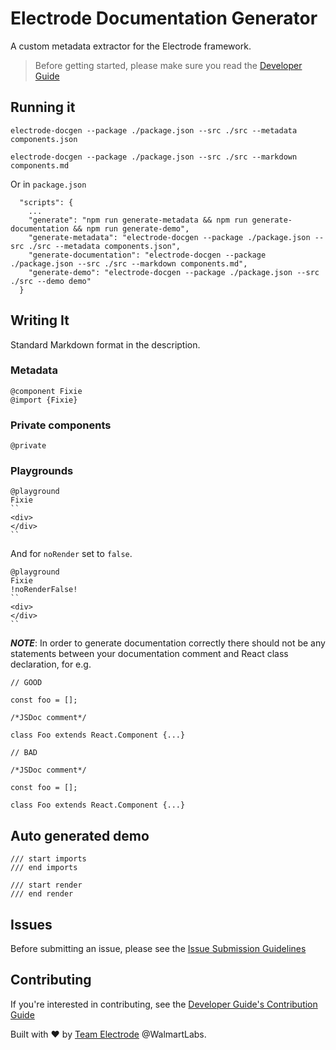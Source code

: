 Electrode Documentation Generator
=================================

A custom metadata extractor for the Electrode framework.

> Before getting started, please make sure you read the [Developer Guide]

## Running it

```
electrode-docgen --package ./package.json --src ./src --metadata components.json
```

```
electrode-docgen --package ./package.json --src ./src --markdown components.md
```

Or in `package.json`

```
  "scripts": {
    ...
    "generate": "npm run generate-metadata && npm run generate-documentation && npm run generate-demo",
    "generate-metadata": "electrode-docgen --package ./package.json --src ./src --metadata components.json",
    "generate-documentation": "electrode-docgen --package ./package.json --src ./src --markdown components.md",
    "generate-demo": "electrode-docgen --package ./package.json --src ./src --demo demo"
  }
```

## Writing It

Standard Markdown format in the description.

### Metadata

```
@component Fixie
@import {Fixie}
```

### Private components

```
@private
```

### Playgrounds

```
@playground
Fixie
``
<div>
</div>
``
```

And for `noRender` set to `false`.

```
@playground
Fixie
!noRenderFalse!
``
<div>
</div>
``
```

***NOTE***: In order to generate documentation correctly there should not be any statements between your documentation comment and React class declaration, for e.g.

```
// GOOD

const foo = [];

/*JSDoc comment*/

class Foo extends React.Component {...}
```

```
// BAD

/*JSDoc comment*/

const foo = [];

class Foo extends React.Component {...}
```

## Auto generated demo

```
/// start imports
/// end imports
```

```
/// start render
/// end render
```

## Issues

Before submitting an issue, please see the [Issue Submission Guidelines](https://github.com/electrode-io/electrode-docgen/blob/master/DEVGUIDE.md#submitting-issues)

## Contributing

If you're interested in contributing, see the [Developer Guide's Contribution Guide](https://github.com/electrode-io/electrode-docgen/blob/master/DEVGUIDE.md#contributing)

Built with :heart: by [Team Electrode](https://github.com/orgs/electrode-io/people) @WalmartLabs.

[Developer Guide]: https://github.com/electrode-io/electrode-docgen/blob/master/DEVGUIDE.md
